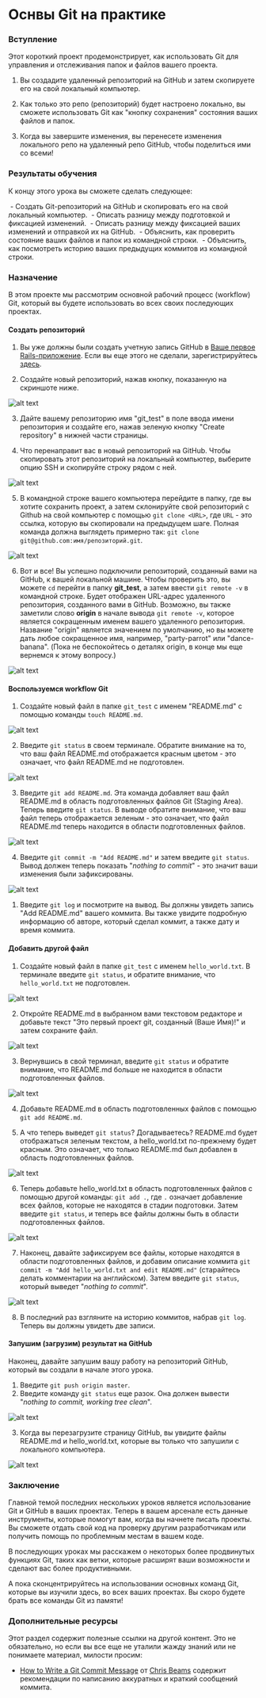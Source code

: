 # Оснвы Git на практике

### Вступление

Этот короткий проект продемонстрирует, как использовать Git для управления и отслеживания папок и файлов вашего проекта.

1. Вы создадите удаленный репозиторий на GitHub и затем скопируете его на свой локальный компьютер.
   
2. Как только это репо (репозиторий) будет настроено локально, вы сможете использовать Git как "кнопку сохранения" состояния ваших файлов и папок.

3. Когда вы завершите изменения, вы перенесете изменения локального репо на удаленный репо GitHub, чтобы поделиться ими со всеми!

### Результаты обучения
К концу этого урока вы сможете сделать следующее:

 - Создать Git-репозиторий на GitHub и скопировать его на свой локальный компьютер.
 - Описать разницу между подготовкой и фиксацией изменений.
 - Описать разницу между фиксацией ваших изменений и отправкой их на GitHub.
 - Объяснить, как проверить состояние ваших файлов и папок из командной строки.
 - Объяснить, как посмотреть историю ваших предыдущих коммитов из командной строки.

### Назначение
В этом проекте мы рассмотрим основной рабочий процесс (workflow) Git, который вы будете использовать во всех своих последующих проектах.

#### Создать репозиторий

1. Вы уже должны были создать учетную запись GitHub в [Ваше первое Rails-приложение](https://vectree.ru/task/43/4/0). Если вы еще этого не сделали, зарегистрируйтесь [здесь](https://github.com/).

2. Создайте новый репозиторий, нажав кнопку, показанную на скриншоте ниже.

![alt text](https://user-images.githubusercontent.com/4215285/57491199-890d0880-72c4-11e9-9d15-93f45d5281f9.png)

3. Дайте вашему репозиторию имя "git_test" в поле ввода имени репозитория и создайте его, нажав зеленую кнопку "Create repository" в нижней части страницы.
   
4. Что перенаправит вас в новый репозиторий на GitHub. Чтобы скопировать этот репозиторий на локальный компьютер, выберите опцию SSH и скопируйте строку рядом с ней.

![alt text](https://user-images.githubusercontent.com/4215285/57491263-d25d5800-72c4-11e9-888c-3b1c64c57e02.png)

5. В командной строке вашего компьютера перейдите в папку, где вы хотите сохранить проект, а затем склонируйте свой репозиторий с Github на свой компьютер с помощью `git clone <URL>`, где `URL` - это ссылка, которую вы скопировали на предыдущем шаге. Полная команда должна выглядеть примерно так: `git clone git@github.com:имя/репозиторий.git`.

![alt text](https://user-images.githubusercontent.com/4215285/57491350-2ff1a480-72c5-11e9-8653-fe0eac477dc2.png)

6. Вот и все! Вы успешно подключили репозиторий, созданный вами на GitHub, к вашей локальной машине. Чтобы проверить это, вы можете `cd` перейти в папку **git_test**, а затем ввести `git remote -v` в командной строке. Будет отображен URL-адрес удаленного репозитория, созданного вами в GitHub. Возможно, вы также заметили слово **origin** в начале вывода `git remote -v`, которое является сокращенным именем вашего удаленного репозитория. Название "origin" является значением по умолчанию, но вы можете дать любое сокращенное имя, например, "party-parrot" или "dance-banana". (Пока не беспокойтесь о деталях origin, в конце мы еще вернемся к этому вопросу.)
   
![alt text](https://user-images.githubusercontent.com/4215285/57491822-033e8c80-72c7-11e9-99f1-659bc2f9bf69.png)

#### Воспользуемся workflow Git
1. Создайте новый файл в папке `git_test` с именем "README.md" с помощью команды `touch README.md`.

![alt text](https://user-images.githubusercontent.com/4215285/57491868-4436a100-72c7-11e9-91b1-74ccdab3dbb8.png)

2. Введите `git status` в своем терминале. Обратите внимание на то, что ваш файл README.md отображается красным цветом - это означает, что файл README.md не подготовлен.

![alt text](https://user-images.githubusercontent.com/4215285/57491894-5ca6bb80-72c7-11e9-8931-ff7326be3c63.png)

3. Введите `git add README.md`. Эта команда добавляет ваш файл README.md в область подготовленных файлов Git (Staging Area). Теперь введите `git status`. В выводе обратите внимание, что ваш файл теперь отображается зеленым - это означает, что файл README.md теперь находится в области подготовленных файлов.

![alt text](https://user-images.githubusercontent.com/4215285/57491980-b14a3680-72c7-11e9-95df-4c18ef0e95be.png)

4. Введите `git commit -m "Add README.md"` и затем введите `git status`. Вывод должен теперь показать "*nothing to commit*" - это значит ваши изменения были зафиксированы.
   
![alt text](https://user-images.githubusercontent.com/4215285/57491981-b4452700-72c7-11e9-9b7f-f9861f24b55e.png)

1. Введите `git log` и посмотрите на вывод. Вы должны увидеть запись "Add README.md" вашего коммита. Вы также увидите подробную информацию об авторе, который сделал коммит, а также дату и время коммита.

#### Добавить другой файл

1. Создайте новый файл в папке `git_test` с именем `hello_world.txt`. В терминале введите `git status`, и обратите внимание, что `hello_world.txt` не подготовлен.

![alt text](https://user-images.githubusercontent.com/4215285/57492121-3d5c5e00-72c8-11e9-9b2b-e7823545c7ff.png)

2. Откройте README.md в выбранном вами текстовом редакторе и добавьте текст "Это первый проект git, созданный (Ваше Имя)!" и затем сохраните файл.

![alt text](https://user-images.githubusercontent.com/4215285/57492171-74327400-72c8-11e9-8fb8-3f7ce3345363.png)

3. Вернувшись в свой терминал, введите `git status` и обратите внимание, что README.md больше не находится в области подготовленных файлов.

![alt text](https://user-images.githubusercontent.com/4215285/57492179-8ad8cb00-72c8-11e9-8f2b-42679f9b608c.png)

4. Добавьте README.md в область подготовленных файлов с помощью `git add README.md`.

5. А что теперь выведет `git status`? Догадываетесь? README.md будет отображаться зеленым текстом, а hello_world.txt по-прежнему будет красным. Это означает, что только README.md был добавлен в область подготовленных файлов.

![alt text](https://user-images.githubusercontent.com/4215285/57492251-d2f7ed80-72c8-11e9-9753-7009e3be0c3a.png)

6. Теперь добавьте hello_world.txt в область подготовленных файлов с помощью другой команды: `git add .`, где `.` означает добавление всех файлов, которые не находятся в стадии подготовки. Затем введите `git status`, и теперь все файлы должны быть в области подготовленных файлов.

![alt text](https://user-images.githubusercontent.com/4215285/57492320-16eaf280-72c9-11e9-9ff2-9e52b81e7a3f.png)

7. Наконец, давайте зафиксируем все файлы, которые находятся в области подготовленных файлов, и добавим описание коммита `git commit -m "Add hello_world.txt and edit README.md"` (старайтесь делать комментарии на английском). Затем введите `git status`, который выведет "*nothing to commit*".

![alt text](https://user-images.githubusercontent.com/4215285/57492381-4863be00-72c9-11e9-9f54-f17ab2d3ae57.png)

8. В последний раз взгляните на историю коммитов, набрав `git log`. Теперь вы должны увидеть две записи.

#### Запушим (загрузим) результат на GitHub
Наконец, давайте запушим вашу работу на репозиторий GitHub, который вы создали в начале этого урока.

1. Введите `git push origin master`.
  
2. Введите команду `git status` еще разок. Она должен вывести "*nothing to commit, working tree clean*".

![alt text](https://user-images.githubusercontent.com/4215285/57492484-a2fd1a00-72c9-11e9-8c51-4e95f7f11b8f.png)

3. Когда вы перезагрузите страницу GitHub, вы увидите файлы README.md и hello_world.txt, которые вы только что запушили с локального компьютера.

![alt text](https://user-images.githubusercontent.com/4215285/57493284-ef962480-72cc-11e9-80c4-8a756efb4119.png)

### Заключение
Главной темой последних нескольких уроков является использование Git и GitHub в ваших проектах. Теперь в вашем арсенале есть данные инструменты, которые помогут вам, когда вы начнете писать проекты. Вы сможете отдать свой код на проверку другим разработчикам или получить помощь по проблемным местам в вашем коде.

В последующих уроках мы расскажем о некоторых более продвинутых функциях Git, таких как ветки, которые расширят ваши возможности и сделают вас более продуктивными.

А пока сконцентрируйтесь на использовании основных команд Git, которые вы изучили здесь, во всех ваших проектах. Вы скоро будете брать все команды Git из памяти!

### Дополнительные ресурсы
Этот раздел содержит полезные ссылки на другой контент. Это не обязательно, но если вы все еще не уталили жажду знаний или не понимаете материал, милости просим:

* [How to Write a Git Commit Message](https://chris.beams.io/posts/git-commit/) от [Chris Beams](https://github.com/cbeams) содержит рекомендации по написанию аккуратных и краткий сообщений коммита.